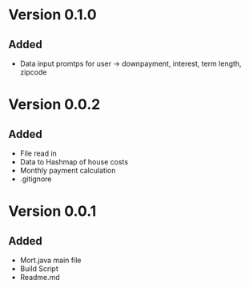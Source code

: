 # Version 0.1.0
## Added 
- Data input promtps for user -> downpayment, interest, term length, zipcode

# Version 0.0.2
## Added
- File read in
- Data to Hashmap of house costs 
- Monthly payment calculation
- .gitignore

# Version 0.0.1
## Added
- Mort.java main file
- Build Script
- Readme.md